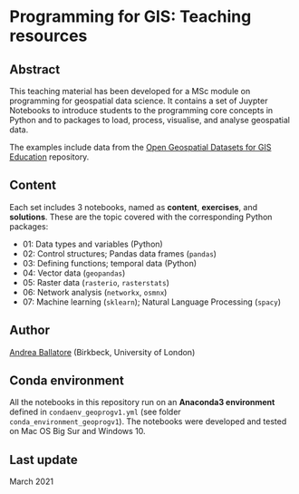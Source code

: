 # Programming for GIS: Teaching resources

## Abstract

This teaching material has been developed for a MSc module on programming for geospatial data science.
It contains a set of Juypter Notebooks to introduce students to the programming core concepts in Python and to packages to load, process, visualise, and analyse geospatial data.

The examples include data from the [Open Geospatial Datasets for GIS Education](https://github.com/andrea-ballatore/open-geo-data-education) repository.

## Content

Each set includes 3 notebooks, named as **content**, **exercises**, and **solutions**.
These are the topic covered with the corresponding Python packages:

- 01: Data types and variables (Python)
- 02: Control structures; Pandas data frames (`pandas`)
- 03: Defining functions; temporal data (Python)
- 04: Vector data (`geopandas`)
- 05: Raster data (`rasterio`, `rasterstats`)
- 06: Network analysis (`networkx`, `osmnx`)
- 07: Machine learning (`sklearn`); Natural Language Processing (`spacy`)

## Author

[Andrea Ballatore](https://aballatore.space) (Birkbeck, University of London)

## Conda environment

All the notebooks in this repository run on an **Anaconda3 environment** defined in `condaenv_geoprogv1.yml` (see folder `conda_environment_geoprogv1`).
The notebooks were developed and tested on Mac OS Big Sur and Windows 10.

## Last update

March 2021